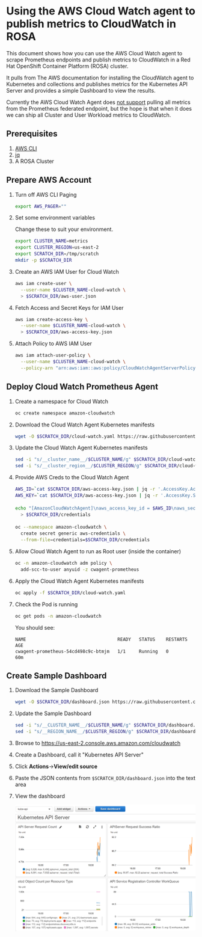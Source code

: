 # Using the AWS Cloud Watch agent to publish metrics to CloudWatch in ROSA

This document shows how you can use the AWS Cloud Watch agent to scrape Prometheus endpoints and publish metrics to CloudWatch in a Red Hat OpenShift Container Platform (ROSA) cluster.

It pulls from The AWS documentation for installing the CloudWatch agent to Kubernetes and collections and publishes metrics for the Kubernetes API Server and provides a simple Dashboard to view the results.

Currently the AWS Cloud Watch Agent does [not support](https://github.com/aws/amazon-cloudwatch-agent/issues/187) pulling all metrics from the Prometheus federated endpoint, but the hope is that when it does we can ship all Cluster and User Workload metrics to CloudWatch.

## Prerequisites

1. [AWS CLI](https://aws.amazon.com/cli/)
1. [jq](https://stedolan.github.io/jq/)
1. A ROSA Cluster

## Prepare AWS Account

1. Turn off AWS CLI Paging

   ```bash
   export AWS_PAGER=""
   ```

1. Set some environment variables

   Change these to suit your environment.

   ```bash
   export CLUSTER_NAME=metrics
   export CLUSTER_REGION=us-east-2
   export SCRATCH_DIR=/tmp/scratch
   mkdir -p $SCRATCH_DIR
   ```

1. Create an AWS IAM User for Cloud Watch

   ```bash
   aws iam create-user \
     --user-name $CLUSTER_NAME-cloud-watch \
     > $SCRATCH_DIR/aws-user.json
   ```

1. Fetch Access and Secret Keys for IAM User

   ```bash
   aws iam create-access-key \
     --user-name $CLUSTER_NAME-cloud-watch \
     > $SCRATCH_DIR/aws-access-key.json
   ```

1. Attach Policy to AWS IAM User

   ```bash
   aws iam attach-user-policy \
     --user-name $CLUSTER_NAME-cloud-watch \
     --policy-arn "arn:aws:iam::aws:policy/CloudWatchAgentServerPolicy"
   ```

## Deploy Cloud Watch Prometheus Agent

1. Create a namespace for Cloud Watch

   ```bash
   oc create namespace amazon-cloudwatch
   ```

1. Download the Cloud Watch Agent Kubernetes manifests

   ```bash
   wget -O $SCRATCH_DIR/cloud-watch.yaml https://raw.githubusercontent.com/rh-mobb/documentation/main/docs/rosa/metrics-to-cloudwatch-agent/cloud-watch.yaml
   ```

1. Update the Cloud Watch Agent Kubernetes manifests

   ```bash
   sed -i "s/__cluster_name__/$CLUSTER_NAME/g" $SCRATCH_DIR/cloud-watch.yaml
   sed -i "s/__cluster_region__/$CLUSTER_REGION/g" $SCRATCH_DIR/cloud-watch.yaml
   ```

1. Provide AWS Creds to the Cloud Watch Agent

   ```bash
   AWS_ID=`cat $SCRATCH_DIR/aws-access-key.json | jq -r '.AccessKey.AccessKeyId'`
   AWS_KEY=`cat $SCRATCH_DIR/aws-access-key.json | jq -r '.AccessKey.SecretAccessKey'`

   echo "[AmazonCloudWatchAgent]\naws_access_key_id = $AWS_ID\naws_secret_access_key = $AWS_KEY" \
     > $SCRATCH_DIR/credentials

   oc --namespace amazon-cloudwatch \
     create secret generic aws-credentials \
     --from-file=credentials=$SCRATCH_DIR/credentials
   ```

1. Allow Cloud Watch Agent to run as Root user (inside the container)

   ```bash
   oc -n amazon-cloudwatch adm policy \
     add-scc-to-user anyuid -z cwagent-prometheus
   ```

1. Apply the Cloud Watch Agent Kubernetes manifests

   ```bash
   oc apply -f $SCRATCH_DIR/cloud-watch.yaml
   ```

1. Check the Pod is running

   ```bash
   oc get pods -n amazon-cloudwatch
   ```

   You should see:

   ```
   NAME                                  READY   STATUS    RESTARTS   AGE
   cwagent-prometheus-54cd498c9c-btmjm   1/1     Running   0          60m
   ```

## Create Sample Dashboard

1. Download the Sample Dashboard

   ```bash
   wget -O $SCRATCH_DIR/dashboard.json https://raw.githubusercontent.com/rh-mobb/documentation/main/docs/rosa/metrics-to-cloudwatch-agent/dashboard.json
   ```

1. Update the Sample Dashboard

   ```bash
   sed -i "s/__CLUSTER_NAME__/$CLUSTER_NAME/g" $SCRATCH_DIR/dashboard.json
   sed -i "s/__REGION_NAME__/$CLUSTER_REGION/g" $SCRATCH_DIR/dashboard.json
   ```

1. Browse to https://us-east-2.console.aws.amazon.com/cloudwatch

1. Create a Dashboard, call it "Kubernetes API Server"

1. Click **Actions**->**View/edit source**

1. Paste the JSON contents from `$SCRATCH_DIR/dashboard.json` into the text area

1. View the dashboard

   ![Example AWS Dashboard](./dashboard.png)

